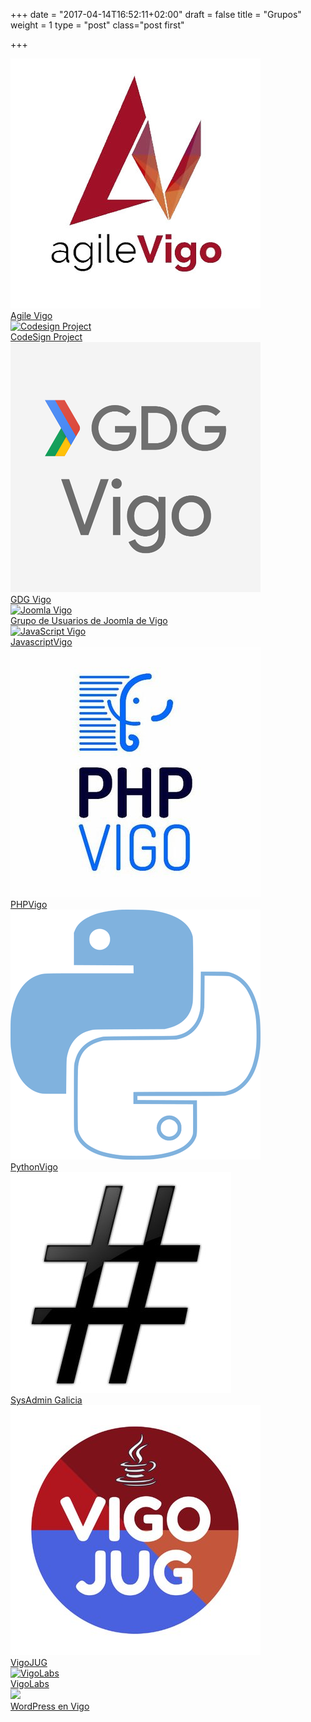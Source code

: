 +++
date = "2017-04-14T16:52:11+02:00"
draft = false
title = "Grupos"
weight = 1
type = "post"
class="post first"

+++

<div class="container">
<div class="row">
    <div class="cell">
        <a href="https://www.agilevigo.com/">
            <div class="picture-wrapper">
                <img src="/images/agile_vigo.jpg" alt="Agile Vigo">
            </div>
            Agile Vigo
        </a>
    </div>
    <div class="cell">
        <a href="http://www.meetup.com/es-ES/codesign-project/">
            <div class="picture-wrapper">
                <img src="/images/codesignproject.jpeg" alt="Codesign Project">
             </div>
            CodeSign Project
        </a>
    </div>
    <div class="cell">
        <a href="http://www.meetup.com/GDGVigo">
            <div class="picture-wrapper">
                <img src="/images/gdg_vigo.png" alt="GDG Vigo">
            </div>
            GDG Vigo
        </a>
    </div>
</div>

<div class="row">
    <div class="cell">
        <a href="https://www.meetup.com/Grupo-de-Usuarios-de-Joomla-de-Vigo/">
            <div class="picture-wrapper">
                <img src="/images/joomla_vigo.jpg" alt="Joomla Vigo">
            </div>
            Grupo de Usuarios de Joomla de Vigo
        </a>
    </div>
    <div class="cell">
        <a href="http://www.meetup.com/es-ES/JavaScriptVigo/">
            <div class="picture-wrapper">
                <img src="/images/javascript_vigo.jpg"  alt="JavaScript Vigo">
            </div>
            JavascriptVigo
        </a>
    </div>
    <div class="cell">
        <a href="http://www.phpvigo.com">
            <div class="picture-wrapper">
                <img src="/images/php_vigo.jpg" alt="PHPVigo">
            </div>    
            PHPVigo
        </a>
    </div>
</div>

<div class="row">
    <div class="cell">
        <a href="http://www.python-vigo.es">
            <div class="picture-wrapper">
                <img src="/images/python_vigo.png" alt="Python Vigo">
            </div>
            PythonVigo
        </a>
    </div>
    <div class="cell">
        <a href="http://www.meetup.com/es-ES/Sysadmin-Galicia/">
            <div class="picture-wrapper">
                <img src="/images/sysadmin_galicia.jpg" alt="Sysadmin Galicia">
            </div>
            SysAdmin Galicia
        </a>
    </div>
    <div class="cell">
        <a href="http://www.vigojug.org">
            <div class="picture-wrapper">
                <img src="/images/vigojug.jpg" alt="VigoJUG">
            </div>    
            VigoJUG
        </a>
    </div>
</div>

<div class="row">
    <div class="cell">
        <a href="http://vigolabs.gal/">
            <div class="picture-wrapper">
                <img src="/images/vigolabs.jpeg" alt="VigoLabs">
            </div>
            VigoLabs
        </a>
    </div>
    <div class="cell">
        <a href="https://www.meetup.com/Meetup-de-WordPress-en-Vigo/">
            <div class="picture-wrapper">
                <img src="/images/logo.png" class="Wordpress en Vigo">
            </div>
            WordPress en Vigo
        </a>
    </div>
</div>
</div>
